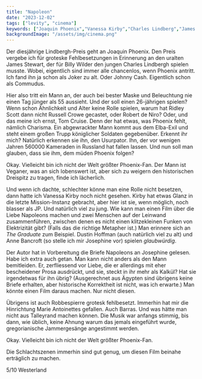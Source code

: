 ```yaml
---
title: "Napoleon"
date: "2023-12-02"
tags: ["levity", "cinema"]
keywords: ["Joaquin Phoenix","Vanessa Kirby","Charles Lindberg","James Stewart"]
backgroundImage: "/assets/img/cinema.png"
---
```

Der diesjährige Lindbergh-Preis geht an Joaquin Phoenix. Den Preis vergebe ich für groteske Fehlbesetzungen in Erinnerung an den uralten James Stewart, der für Billy Wilder den jungen Charles Lindbergh spielen musste. Wobei, eigentlich sind immer alle chancenlos, wenn Phoenix antritt. Ich fand ihn ja schon als Joker zu alt. Oder Johnny Cash. Eigentlich schon als Commudus.

Hier also tritt ein Mann an, der auch bei bester Maske und Beleuchtung nie einen Tag jünger als 55 aussieht. Und der soll einen 26-jährigen spielen? Wenn schon Ähnlichkeit und Alter keine Rolle spielen, warum hat Ridley Scott dann nicht Russell Crowe gecastet, oder Robert de Niro? Oder, und das meine ich ernst, Tom Cruise. Denn der hat etwas, was Phoenix fehlt, nämlich Charisma. Ein abgewrackter Mann kommt aus dem Elba-Exil und steht einem großen Trupp königlicher Soldaten gegebenüber. Erkennt ihr mich? Natürlich erkennen sie ihn, den Usurpator. Ihn, der vor wenigen Jahren 560000 Kameraden in Russland hat fallen lassen. Und nun soll man glauben, dass sie ihm, dem müden Phoenix folgen?

Okay. Vielleicht bin ich nicht der Welt größter Phoenix-Fan. Der Mann ist Veganer, was an sich lobenswert ist, aber sich zu weigern den historischen Dreispitz zu tragen, finde ich lächerlich.

Und wenn ich dachte, schlechter könne man eine Rolle nicht besetzen, dann hatte ich Vanessa Kirby noch nicht gesehen. Kirby hat etwas Glanz in die letzte Mission-Instanz gebracht, aber hier ist sie, wenn möglich, noch blasser als JP. Und natürlich viel zu jung. Wie kann man einen Film über die Liebe Napoleons machen und zwei Menschen auf der Leinwand zusammenführen, zwischen denen es nicht einen klitzekleinen Funken von Elektrizität gibt? (Falls das die richtige Metapher ist.) Man erinnere sich an *The Graduate* zum Beispiel. Dustin Hoffman (auch natürlich viel zu alt) und Anne Bancroft (so stelle ich mir Josephine vor) spielen *glaubwürdig*.

Der Autor hat in Vorbereitung die Briefe Napoleons an Josephine gelesen. Habe ich extra auch getan. Man kann nicht anders als den Mann bemitleiden. Er, zerfliessend vor Liebe, die er allerdings mit eher bescheidener Prosa ausdrückt, und sie, steckt in ihr mehr als Kalkül? Hat sie irgendetwas für ihn übrig? (Ausgerechnet aus Ägypten sind übrigens keine Briefe erhalten, aber historische Korrektheit ist nicht, was ich erwarte.) Man könnte einen Film daraus machen. Nur nicht diesen.

Übrigens ist auch Robbespierre grotesk fehlbesetzt. Immerhin hat mir die Hinrichtung Marie Antoinettes gefallen. Auch Barras. Und was hätte man nicht aus Talleyrand machen können. Die Musik war anfangs stimmig, bis dann, wie üblich, keine Ahnung warum das jemals eingeführt wurde, gregorianische Jammergesänge angestimmt werden.

Okay. Vielleicht bin ich nicht der Welt größter Phoenix-Fan.

Die Schlachtszenen immerhin sind gut genug, um diesen Film beinahe erträglich zu machen. 

5/10 Westerland